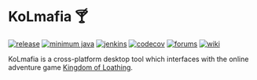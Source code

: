 # KoLmafia 🍸

[![release](https://img.shields.io/github/v/release/kolmafia/kolmafia?color=blueviolet&label=%F0%9F%8D%B8%20release)](https://github.com/kolmafia/kolmafia/releases/latest)
[![minimum java](https://img.shields.io/static/v1?label=min%20java&message=v17&color=%23007396&logo=java)](https://adoptium.net/)
[![jenkins](https://ci.kolmafia.us/job/Kolmafia/badge/icon?style=flat)](https://ci.kolmafia.us/job/Kolmafia/lastBuild/)
[![codecov](https://img.shields.io/codecov/c/github/kolmafia/kolmafia?logo=codecov&token=9Z41LO29KF)](https://codecov.io/github/kolmafia/kolmafia)
[![forums](https://img.shields.io/static/v1?label=forums&message=join%20discussion&color=informational)](https://kolmafia.us)
[![wiki](https://img.shields.io/static/v1?label=wiki&message=documentation&color=informational)](https://wiki.kolmafia.us)

KoLmafia is a cross-platform desktop tool which interfaces with the online adventure game [Kingdom of Loathing](https://www.kingdomofloathing.com/).
